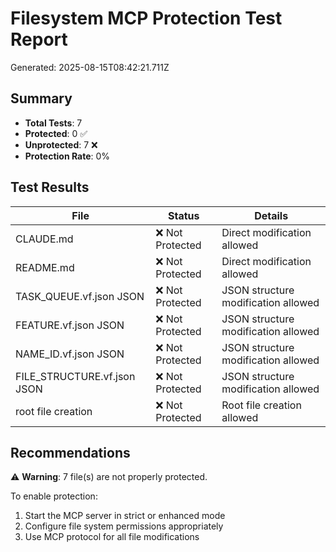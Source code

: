 # Filesystem MCP Protection Test Report

Generated: 2025-08-15T08:42:21.711Z

## Summary

- **Total Tests**: 7
- **Protected**: 0 ✅
- **Unprotected**: 7 ❌
- **Protection Rate**: 0%

## Test Results

| File | Status | Details |
|------|--------|---------|
| CLAUDE.md | ❌ Not Protected | Direct modification allowed |
| README.md | ❌ Not Protected | Direct modification allowed |
| TASK_QUEUE.vf.json JSON | ❌ Not Protected | JSON structure modification allowed |
| FEATURE.vf.json JSON | ❌ Not Protected | JSON structure modification allowed |
| NAME_ID.vf.json JSON | ❌ Not Protected | JSON structure modification allowed |
| FILE_STRUCTURE.vf.json JSON | ❌ Not Protected | JSON structure modification allowed |
| root file creation | ❌ Not Protected | Root file creation allowed |

## Recommendations


⚠️ **Warning**: 7 file(s) are not properly protected.

To enable protection:
1. Start the MCP server in strict or enhanced mode
2. Configure file system permissions appropriately
3. Use MCP protocol for all file modifications

